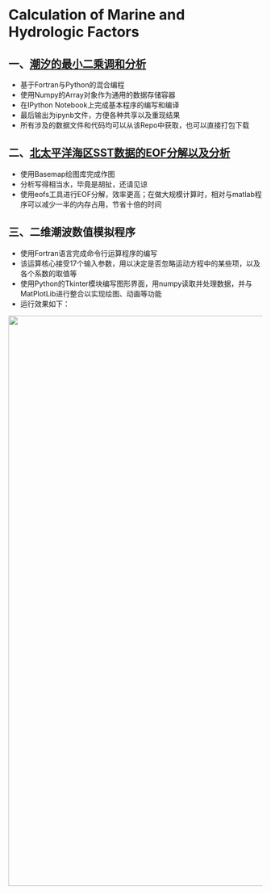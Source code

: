 Calculation of Marine and Hydrologic Factors
============================================



## 一、[潮汐的最小二乘调和分析](http://nbviewer.ipython.org/github/FinalTheory/Calculation_of_Marine_and_Hydrologic_Factors/blob/master/HomeWork_1%20Harmonic%20Analysis%20and%20Prediction%20of%20Tides/HomeWork1.ipynb)

- 基于Fortran与Python的混合编程
- 使用Numpy的Array对象作为通用的数据存储容器
- 在IPython Notebook上完成基本程序的编写和编译
- 最后输出为ipynb文件，方便各种共享以及重现结果
- 所有涉及的数据文件和代码均可以从该Repo中获取，也可以直接打包下载


## 二、[北太平洋海区SST数据的EOF分解以及分析](http://nbviewer.ipython.org/github/FinalTheory/Calculation_of_Marine_and_Hydrologic_Factors/blob/master/HomeWork_2%20EOF%20Decompose%20and%20Analysis/HomeWork2.ipynb)

- 使用Basemap绘图库完成作图
- 分析写得相当水，毕竟是胡扯，还请见谅
- 使用eofs工具进行EOF分解，效率更高；在做大规模计算时，相对与matlab程序可以减少一半的内存占用，节省十倍的时间

## 三、二维潮波数值模拟程序

- 使用Fortran语言完成命令行运算程序的编写
- 该运算核心接受17个输入参数，用以决定是否忽略运动方程中的某些项，以及各个系数的取值等
- 使用Python的Tkinter模块编写图形界面，用numpy读取并处理数据，并与MatPlotLib进行整合以实现绘图、动画等功能
- 运行效果如下：
<img src=https://raw.githubusercontent.com/FinalTheory/Calculation_of_Marine_and_Hydrologic_Factors/master/HomeWork_3%202-D%20Numerical%20Simulation/demonstration.gif width=1130>
